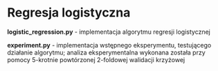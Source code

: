 # Regresja logistyczna
**logistic_regression.py** - implementacja algorytmu regresji logistycznej

**experiment.py** - implementacja wstępnego eksperymentu, testującego działanie algorytmu; analiza eksperymentalna wykonana 
została przy pomocy 5-krotnie powtórzonej 2-foldowej walidacji krzyżowej 

